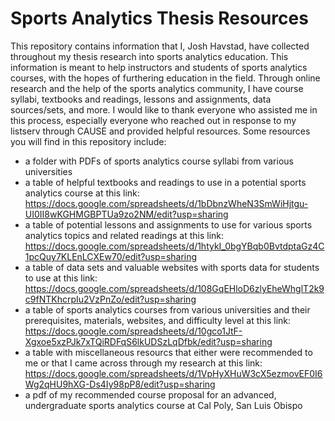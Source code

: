 # Sports Analytics Thesis Resources
This repository contains information that I, Josh Havstad, have collected throughout my thesis research into sports analytics education. 
This information is meant to help instructors and students of sports analytics courses, with the hopes of furthering education in the field.
Through online research and the help of the sports analytics community, I have course syllabi, textbooks and readings, lessons and assignments, data sources/sets, and more.
I would like to thank everyone who assisted me in this process, especially everyone who reached out in response to my listserv through CAUSE and provided helpful resources.
Some resources you will find in this repository include:
* a folder with PDFs of sports analytics course syllabi from various universities
* a table of helpful textbooks and readings to use in a potential sports analytics course at this link: https://docs.google.com/spreadsheets/d/1bDbnzWheN3SmWiHjtgu-UI0II8wKGHMGBPTUa9zo2NM/edit?usp=sharing 
* a table of potential lessons and assignments to use for various sports analytics topics and related readings at this link: https://docs.google.com/spreadsheets/d/1htykI_0bgYBqb0BvtdptaGz4C1pcQuy7KLEnLCXEw70/edit?usp=sharing 
* a table of data sets and valuable websites with sports data for students to use at this link: https://docs.google.com/spreadsheets/d/108GqEHloD6zlyEheWhglT2k9c9fNTKhcrpIu2VzPnZo/edit?usp=sharing
* a table of sports analytics courses from various universities and their prerequisites, materials, websites, and difficulty level at this link: https://docs.google.com/spreadsheets/d/10gco1JtF-Xgxoe5xzPJk7xTQiRDFqS6lkUDSzLqDfbk/edit?usp=sharing
* a table with miscellaneous resourcs that either were recommended to me or that I came across through my research at this link: https://docs.google.com/spreadsheets/d/1VpHyXHuW3cX5ezmovEF0I6Wg2qHU9hXG-Ds4Iy98pP8/edit?usp=sharing
* a pdf of my recommended course proposal for an advanced, undergraduate sports analytics course at Cal Poly, San Luis Obispo
